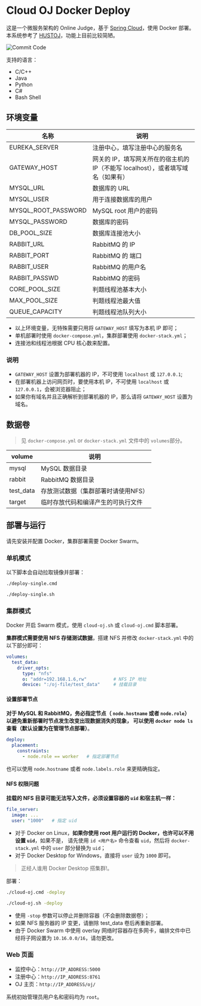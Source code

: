 # Cloud OJ Docker Deploy

这是一个微服务架构的 Online Judge，基于 [Spring Cloud](https://spring.io/projects/spring-cloud/)，使用 Docker 部署。
本系统参考了 [HUSTOJ](https://github.com/zhblue/hustoj)，功能上目前比较简陋。

![Commit Code](https://note-and-blog.oss-cn-beijing.aliyuncs.com/cloud_oj/commit_code.png)

支持的语言：

- C/C++
- Java
- Python
- C#
- Bash Shell

## 环境变量

名称                | 说明
--------------------|----------------------------------------------------
EUREKA_SERVER       | 注册中心，填写注册中心的服务名
GATEWAY_HOST        | 网关的 IP，填写网关所在的宿主机的 IP（不能写 localhost），或者填写域名（如果有）
MYSQL_URL           | 数据库的 URL
MYSQL_USER          | 用于连接数据库的用户
MYSQL_ROOT_PASSWORD | MySQL root 用户的密码
MYSQL_PASSWORD      | 数据库的密码
DB_POOL_SIZE        | 数据库连接池大小
RABBIT_URL          | RabbitMQ 的 IP
RABBIT_PORT         | RabbitMQ 的 端口
RABBIT_USER         | RabbitMQ 的用户名
RABBIT_PASSWD       | RabbitMQ 的密码
CORE_POOL_SIZE      | 判题线程池基本大小
MAX_POOL_SIZE       | 判题线程池最大值
QUEUE_CAPACITY      | 判题线程池队列大小

- 以上环境变量，无特殊需要只用将 `GATEWAY_HOST` 填写为本机 IP 即可；
- 单机部署时使用 `docker-compose.yml`，集群部署使用 `docker-stack.yml`；
- 连接池和线程池根据 CPU 核心数来配置。

### 说明

- `GATEWAY_HOST` 设置为部署机器的 IP，不可使用 `localhost` 或 `127.0.0.1`;
- 在部署机器上访问网页时，要使用本机 IP，不可使用 `localhost` 或 `127.0.0.1`，会被浏览器阻止；
- 如果你有域名并且正确解析到部署机器的 IP，那么请将 `GATEWAY_HOST` 设置为域名。

## 数据卷

> 见 `docker-compose.yml` or `docker-stack.yml` 文件中的 `volumes`部分。

volume      | 说明
------------|----------------------------------
mysql       | MySQL 数据目录
rabbit      | RabbitMQ 数据目录
test_data   | 存放测试数据（集群部署时请使用NFS）
target      | 临时存放代码和编译产生的可执行文件

## 部署与运行

请先安装并配置 Docker，集群部署需要 Docker Swarm。

### 单机模式

以下脚本会自动拉取镜像并部署：

```bash
./deploy-single.cmd
```

```bash
./deploy-single.sh
```

### 集群模式

Docker 开启 Swarm 模式，使用 `cloud-oj.sh` 或 `cloud-oj.cmd` 脚本部署。

**集群模式需要使用 NFS 存储测试数据**，搭建 NFS 并修改 `docker-stack.yml` 中的以下部分即可：

```yaml
volumes:
  test_data:
    driver_opts:
      type: "nfs"
      o: "addr=192.168.1.6,rw"          # NFS IP 地址
      device: ":/oj-file/test_data"     # 挂载目录
```

#### 设置部署节点

**对于 MySQL 和 RabbitMQ，务必指定节点（ `node.hostname` 或者 `node.role`）以避免重新部署时节点发生改变出现数据消失的现象，
可以使用 `docker node ls` 查看（默认设置为在管理节点部署）**。

```yaml
deploy:
  placement:
    constraints:
      - node.role == worker   # 指定部署节点
```

也可以使用 `node.hostname` 或者 `node.labels.role` 来更精确指定。

#### NFS 权限问题

**挂载的 NFS 目录可能无法写入文件，必须设置容器的 `uid` 和宿主机一样：**

```yaml
file_server:
  image: ...
  user: "1000"   # 指定 uid
```

- 对于 Docker on Linux，**如果你使用 root 用户运行的 Docker，也许可以不用设置 `uid`**，如果不是，
请先使用 `id <用户名>` 命令查看 `uid`，然后将 `docker-stack.yml` 中的 `user` 部分替换为 `uid`；
- 对于 Docker Desktop for Windows，直接将 `user` 设为 `1000` 即可。

> 正经人谁用 Docker Desktop 搭集群!。

部署：

```bash
./cloud-oj.cmd -deploy
```

```bash
./cloud-oj.sh -deploy
```

- 使用 `-stop` 参数可以停止并删除容器（不会删除数据卷）；
- 如果 NFS 服务器的 IP 变更，请删除 test_data 卷后再重新部署。
- 由于 Docker Swarm 中使用 overlay 网络时容器存在多网卡，编排文件中已经将子网设置为 `10.16.0.0/16`，请勿更改。

### Web 页面

- 监控中心：`http://IP_ADDRESS:5000`
- 注册中心：`http://IP_ADDRESS:8761`
- OJ 主页：`http://IP_ADDRESS/oj/`

系统初始管理员用户名和密码均为 `root`。

